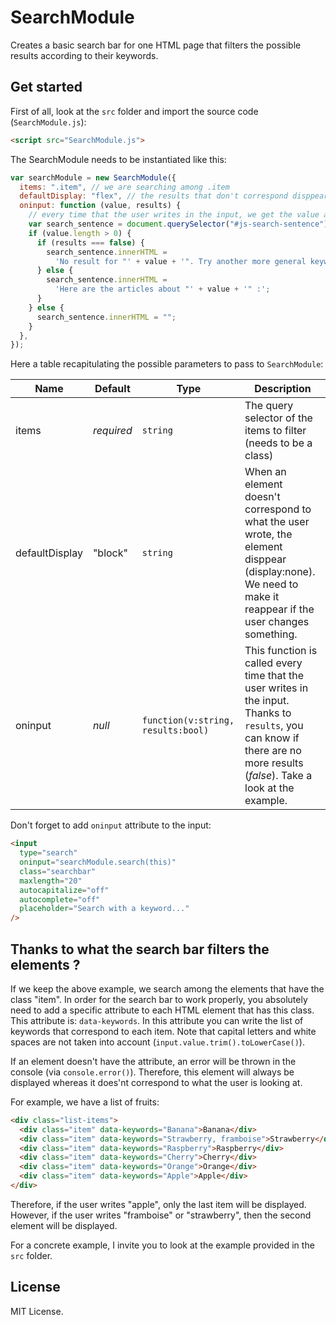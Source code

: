 # SearchModule

Creates a basic search bar for one HTML page that filters the possible results according to their keywords.

## Get started

First of all, look at the `src` folder and import the source code (`SearchModule.js`):

```html
<script src="SearchModule.js">
```

The SearchModule needs to be instantiated like this:

```javascript
var searchModule = new SearchModule({
  items: ".item", // we are searching among .item
  defaultDisplay: "flex", // the results that don't correspond disppear (display:none), so in order to make them reappear...
  oninput: function (value, results) {
    // every time that the user writes in the input, we get the value and a bool "results"
    var search_sentence = document.querySelector("#js-search-sentence");
    if (value.length > 0) {
      if (results === false) {
        search_sentence.innerHTML =
          'No result for "' + value + '". Try another more general keyword.';
      } else {
        search_sentence.innerHTML =
          'Here are the articles about "' + value + '" :';
      }
    } else {
      search_sentence.innerHTML = "";
    }
  },
});
```

Here a table recapitulating the possible parameters to pass to `SearchModule`:

| Name           | Default    | Type                               | Description                                                                                                                                                                 |
| -------------- | ---------- | ---------------------------------- | --------------------------------------------------------------------------------------------------------------------------------------------------------------------------- |
| items          | _required_ | `string`                           | The query selector of the items to filter (needs to be a class)                                                                                                             |
| defaultDisplay | "block"    | `string`                           | When an element doesn't correspond to what the user wrote, the element disppear (display:none). We need to make it reappear if the user changes something.                  |
| oninput        | _null_     | `function(v:string, results:bool)` | This function is called every time that the user writes in the input. Thanks to `results`, you can know if there are no more results (_false_). Take a look at the example. |

Don't forget to add `oninput` attribute to the input:

```html
<input
  type="search"
  oninput="searchModule.search(this)"
  class="searchbar"
  maxlength="20"
  autocapitalize="off"
  autocomplete="off"
  placeholder="Search with a keyword..."
/>
```

## Thanks to what the search bar filters the elements ?

If we keep the above example, we search among the elements that have the class "item". In order for the search bar to work properly, you absolutely need to add a specific attribute to each HTML element that has this class. This attribute is: `data-keywords`. In this attribute you can write the list of keywords that correspond to each item. Note that capital letters and white spaces are not taken into account (`input.value.trim().toLowerCase()`).

If an element doesn't have the attribute, an error will be thrown in the console (via `console.error()`). Therefore, this element will always be displayed whereas it does'nt correspond to what the user is looking at.

For example, we have a list of fruits:

```html
<div class="list-items">
  <div class="item" data-keywords="Banana">Banana</div>
  <div class="item" data-keywords="Strawberry, framboise">Strawberry</div>
  <div class="item" data-keywords="Raspberry">Raspberry</div>
  <div class="item" data-keywords="Cherry">Cherry</div>
  <div class="item" data-keywords="Orange">Orange</div>
  <div class="item" data-keywords="Apple">Apple</div>
</div>
```

Therefore, if the user writes "apple", only the last item will be displayed. However, if the user writes "framboise" or "strawberry", then the second element will be displayed.

For a concrete example, I invite you to look at the example provided in the `src` folder.

## License

MIT License.
